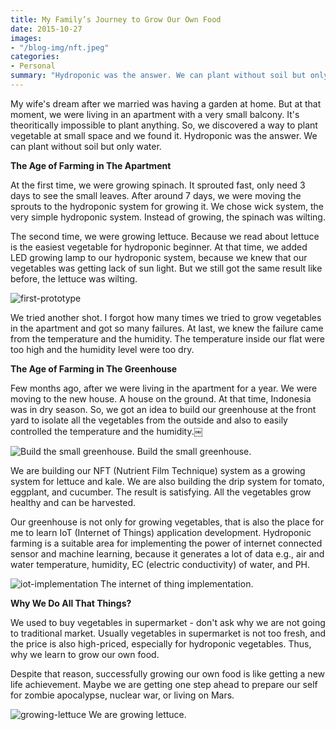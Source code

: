```yaml
---
title: My Family’s Journey to Grow Our Own Food
date: 2015-10-27
images:
- "/blog-img/nft.jpeg"
categories:
- Personal
summary: "Hydroponic was the answer. We can plant without soil but only water."
---
```


My wife's dream after we married was having a garden at home. But at that moment, we were living in an apartment with a very small balcony. It's theoritically impossible to plant anything. So, we discovered a way to plant vegetable at small space and we found it. Hydroponic was the answer. We can plant without soil but only water.

**The Age of Farming in The Apartment**

At the first time, we were growing spinach. It sprouted fast, only need 3 days to see the small leaves. After around 7 days, we were moving the sprouts to the hydroponic system for growing it. We chose wick system, the very simple hydroponic system. Instead of growing, the spinach was wilting.

The second time, we were growing lettuce. Because we read about lettuce is the easiest vegetable for hydroponic beginner. At that time, we added LED growing lamp to our hydroponic system, because we knew that our vegetables was getting lack of sun light. But we still got the same result like before, the lettuce was wilting.

![first-prototype](/blog-img/simple-hydroponic.jpeg)

We tried another shot. I forgot how many times we tried to grow vegetables in the apartment and got so many failures. At last, we knew the failure came from the temperature and the humidity. The temperature inside our flat were too high and the humidity level were too dry.

**The Age of Farming in The Greenhouse**

Few months ago, after we were living in the apartment for a year. We were moving to the new house. A house on the ground. At that time, Indonesia was in dry season. So, we got an idea to build our greenhouse at the front yard to isolate all the vegetables from the outside and also to easily controlled the temperature and the humidity.￼

![Build the small greenhouse.](/blog-img/build-greenhouse.jpeg) Build the small greenhouse.

We are building our NFT (Nutrient Film Technique) system as a growing system for lettuce and kale. We are also building the drip system for tomato, eggplant, and cucumber. The result is satisfying. All the vegetables grow healthy and can be harvested.

Our greenhouse is not only for growing vegetables, that is also the place for me to learn IoT (Internet of Things) application development. Hydroponic farming is a suitable area for implementing the power of internet connected sensor and machine learning, because it generates a lot of data e.g., air and water temperature, humidity, EC (electric conductivity) of water, and PH.

![iot-implementation](/blog-img/iot-implementation.jpeg) The internet of thing implementation.

**Why We Do All That Things?**

We used to buy vegetables in supermarket - don't ask why we are not going to traditional market. Usually vegetables in supermarket is not too fresh, and the price is also high-priced, especially for hydroponic vegetables. Thus, why we learn to grow our own food.

Despite that reason, successfully growing our own food is like getting a new life achievement. Maybe we are getting one step ahead to prepare our self for zombie apocalypse, nuclear war, or living on Mars.

![growing-lettuce](/blog-img/growing-lettuce.jpeg) We are growing lettuce.
